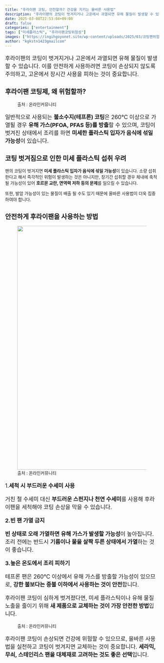 ```yaml
---
title: "후라이팬 코팅, 안전할까? 건강을 지키는 올바른 사용법"
description: "후라이팬의 코팅이 벗겨지거나 고온에서 과열되면 유해 물질이 발생할 수 있습니다. 이를 안전하게 사용하려면 코팅이 손상되지 않도록 주의하고, 고온에서 장시간 사용을 피하는 것이 중요합니다."
date: 2025-03-08T22:53:04+09:00
draft: false
categories: ["entertainment"]
tags: ["미세플라스틱", "후라이팬코팅위험성"]
images: ["https://ingihgoyonet.site/wp-content/uploads/2025/03/코팅팬위험성-2-1024x683.jpg", "https://ingihgoyonet.site/wp-content/uploads/2025/03/수세미-683x1024.jpg", "https://ingihgoyonet.site/wp-content/uploads/2025/03/스테인리스팬-678x1024.jpg"]
author: "kgkstn1423gmailcom"
---
```


<p style="font-size:18px">후라이팬의 코팅이 벗겨지거나 고온에서 과열되면 유해 물질이 발생할 수 있습니다. 이를 안전하게 사용하려면 코팅이 손상되지 않도록 주의하고, 고온에서 장시간 사용을 피하는 것이 중요합니다.</p> <h2 >후라이팬 코팅제, 왜 위험할까?</h2> <figure ><img src="https://ingihgoyonet.site/wp-content/uploads/2025/03/코팅팬위험성-2-1024x683.jpg" alt="" style="aspect-ratio:16/9;object-fit:cover"/><figcaption >출처 : 온라인커뮤니티</figcaption></figure> <p style="font-size:18px">일반적으로 사용되는 <strong>불소수지(테프론) 코팅</strong>은 260℃ 이상으로 가열될 경우 <strong>유해 가스(PFOA, PFAS 등)를 방출</strong>할 수 있으며, 코팅이 벗겨진 상태에서 조리를 하면 <strong>미세한 플라스틱 입자가 음식에 섞일 가능성</strong>이 있습니다.</p> <h2 >코팅 벗겨짐으로 인한 미세 플라스틱 섭취 우려</h2> <p>팬의 코팅이 벗겨지면 <strong>미세 플라스틱 입자가 음식에 섞일 가능성</strong>이 있습니다. 소량 섭취한다고 해서 즉각적인 위험이 발생하는 것은 아니지만, 장기간 섭취할 경우 체내에 축적될 가능성이 있어 <strong>호르몬 교란, 면역력 저하 등의 문제</strong>를 일으킬 수 있습니다.</p> <p>또한, 발암 가능성이 있는 물질이 배출 될 수도 있기 때문에 올바른 사용법이 더욱 집중하여야 합니다. </p> <h2 >안전하게 후라이팬을 사용하는 방법</h2> <figure ><img src="https://ingihgoyonet.site/wp-content/uploads/2025/03/수세미-683x1024.jpg" alt="" style="aspect-ratio:1.7777777777777777;object-fit:cover;width:800px;height:auto"/><figcaption >출처 : 온라인커뮤니티</figcaption></figure> <p style="font-size:18px">1.<strong>세척 시 부드러운 수세미 사용</strong></p> <p style="font-size:18px">거친 철 수세미 대신 <strong>부드러운 스펀지나 천연 수세미</strong>를 사용해 후라이팬을 세척해야 코팅 손상을 막을 수 있습니다.</p> <p style="font-size:18px"><strong>2.빈 팬 가열 금지</strong></p> <p style="font-size:18px"><strong>빈 상태로 오래 가열하면 유해 가스가 발생할 가능성</strong>이 높아집니다. 조리 전에는 반드시 <strong>기름이나 물을 살짝 두른 상태에서 가열</strong>하는 것이 좋습니다.</p> <p style="font-size:18px"><strong>3.높은 온도에서 조리 피하기</strong></p> <p style="font-size:18px">테프론 팬은 260℃ 이상에서 유해 가스를 방출할 가능성이 있으므로, <strong>강한 불보다는 중불 이하에서 사용하는 것이 안전</strong>합니다.</p> <p style="font-size:18px">후라이팬 코팅이 심하게 벗겨졌다면, 미세 플라스틱이나 유해 물질 노출을 줄이기 위해 <strong>새 제품으로 교체하는 것이 가장 안전한 방법</strong>입니다.</p> <figure ><img src="https://ingihgoyonet.site/wp-content/uploads/2025/03/스테인리스팬-678x1024.jpg" alt="" style="aspect-ratio:16/9;object-fit:cover"/><figcaption >출처 : 온라인커뮤니티</figcaption></figure> <p style="font-size:18px">후라이팬 코팅이 손상되면 건강에 위험할 수 있으므로, 올바른 사용법을 실천하고 코팅이 벗겨지면 교체하는 것이 중요합니다. <strong>세라믹, 무쇠, 스테인리스 팬을 대체재로 고려하는 것도 좋은 선택</strong>입니다.</p>